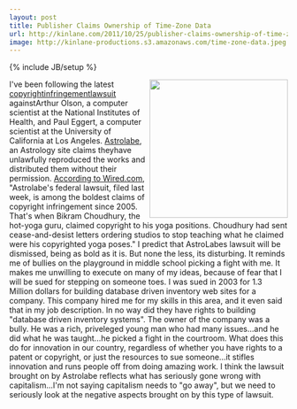 ```yaml
---
layout: post
title: Publisher Claims Ownership of Time-Zone Data
url: http://kinlane.com/2011/10/25/publisher-claims-ownership-of-time-zone-data/
image: http://kinlane-productions.s3.amazonaws.com/time-zone-data.jpeg
---
```

{% include JB/setup %}
<p>
     <img class="c1" src="http://kinlane-productions.s3.amazonaws.com/time-zone-data.jpeg" alt="" width="250" align="right" />I've been following the latest <a title="copyright infringement lawsuit" href="http://www.wired.com/threatlevel/2011/10/time-zone-data-lawsuit/">copyrightinfringementlawsuit</a> againstArthur Olson, a computer scientist at the National Institutes of Health, and Paul Eggert, a computer scientist at the University of California at Los Angeles. <a title="Astrolabe" href="http://alabe.com/">Astrolabe</a>, an Astrology site claims theyhave unlawfully reproduced the works and distributed them without their permission. <a title="According to Wired.com" href="http://www.wired.com/threatlevel/2011/10/time-zone-data-lawsuit/">According to Wired.com</a>, "Astrolabe's federal lawsuit, filed last week, is among the boldest claims of copyright infringement since 2005. That's when Bikram Choudhury, the hot-yoga guru, claimed copyright to his yoga positions. Choudhury had sent cease-and-desist letters ordering studios to stop teaching what he claimed were his copyrighted yoga poses." I predict that AstroLabes lawsuit will be dismissed, being as bold as it is. But none the less, its disturbing. It reminds me of bullies on the playground in middle school picking a fight with me. It makes me unwilling to execute on many of my ideas, because of fear that I will be sued for stepping on someone toes. I was sued in 2003 for 1.3 Million dollars for building database driven inventory web sites for a company. This company hired me for my skills in this area, and it even said that in my job description. In no way did they have rights to building "database driven inventory systems". The owner of the company was a bully. He was a rich, priveleged young man who had many issues...and he did what he was taught...he picked a fight in the courtroom. What does this do for innovation in our country, regardless of whether you have rights to a patent or copyright, or just the resources to sue someone...it stifles innovation and runs people off from doing amazing work. I think the lawsuit brought on by Astrolabe reflects what has seriously gone wrong with capitalism...I'm not saying capitalism needs to "go away", but we need to seriously look at the negative aspects brought on by this type of lawsuit.  
</p>
